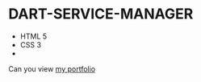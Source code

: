 # DART-SERVICE-MANAGER
- HTML 5
- CSS 3
- 
Can you view [my portfolio](https://20artem04.github.io/Portfolio-DART-SERVICE-MANAGER-/)
